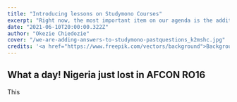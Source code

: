 ```yaml
---
title: "Introducing lessons on Studymono Courses"
excerpt: "Right now, the most important item on our agenda is the addition of answers to the past questions. We know that past questions on their own without the answers may not be sufficient for you to study effectively. That is what motivated us to start adding answers to the questions."
date: "2021-06-10T20:00:00.322Z"
author: "Okezie Chiedozie"
cover: "/we-are-adding-answers-to-studymono-pastquestions_k2mshc.jpg"
credits: '<a href="https://www.freepik.com/vectors/background">Background vector created by starline - www.freepik.com</a>'
---
```


## What a day! Nigeria just lost in AFCON RO16
This